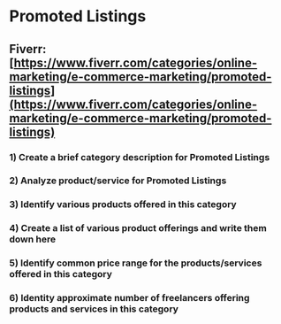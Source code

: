 # Promoted Listings
## Fiverr: [https://www.fiverr.com/categories/online-marketing/e-commerce-marketing/promoted-listings](https://www.fiverr.com/categories/online-marketing/e-commerce-marketing/promoted-listings)
### 1) Create a brief category description for Promoted Listings
### 2) Analyze product/service for Promoted Listings
### 3) Identify various products offered in this category
### 4) Create a list of various product offerings and write them down here
### 5) Identify common price range for the products/services offered in this category
### 6) Identity approximate number of freelancers offering products and services in this category
